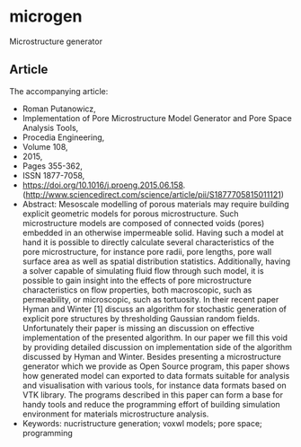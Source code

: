 # microgen
Microstructure generator

## Article

The accompanying article:

 * Roman Putanowicz,
 * Implementation of Pore Microstructure Model Generator and Pore Space Analysis Tools,
 * Procedia Engineering,
 * Volume 108,
 * 2015,
 * Pages 355-362,
 * ISSN 1877-7058,
 * https://doi.org/10.1016/j.proeng.2015.06.158. (http://www.sciencedirect.com/science/article/pii/S1877705815011121)
 * Abstract: Mesoscale modelling of porous materials may require building explicit geometric models for porous microstructure. Such microstructure models are composed of connected voids (pores) embedded in an otherwise impermeable solid. Having such a model at hand it is possible to directly calculate several characteristics of the pore microstructure, for instance pore radii, pore lengths, pore wall surface area as well as spatial distribution statistics. Additionally, having a solver capable of simulating fluid flow through such model, it is possible to gain insight into the effects of pore microstructure characteristics on flow properties, both macroscopic, such as permeability, or microscopic, such as tortuosity. In their recent paper Hyman and Winter [1] discuss an algorithm for stochastic generation of explicit pore structures by thresholding Gaussian random fields. Unfortunately their paper is missing an discussion on effective implementation of the presented algorithm. In our paper we fill this void by providing detailed discussion on implementation side of the algorithm discussed by Hyman and Winter. Besides presenting a microstructure generator which we provide as Open Source program, this paper shows how generated model can exported to data formats suitable for analysis and visualisation with various tools, for instance data formats based on VTK library. The programs described in this paper can form a base for handy tools and reduce the programming effort of building simulation environment for materials microstructure analysis.
 * Keywords: nucristructure generation; voxwl models; pore space; programming
